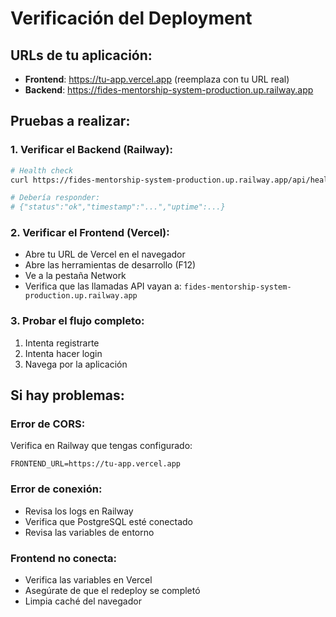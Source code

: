 # Verificación del Deployment

## URLs de tu aplicación:

- **Frontend**: https://tu-app.vercel.app (reemplaza con tu URL real)
- **Backend**: https://fides-mentorship-system-production.up.railway.app

## Pruebas a realizar:

### 1. Verificar el Backend (Railway):
```bash
# Health check
curl https://fides-mentorship-system-production.up.railway.app/api/health

# Debería responder:
# {"status":"ok","timestamp":"...","uptime":...}
```

### 2. Verificar el Frontend (Vercel):
- Abre tu URL de Vercel en el navegador
- Abre las herramientas de desarrollo (F12)
- Ve a la pestaña Network
- Verifica que las llamadas API vayan a: `fides-mentorship-system-production.up.railway.app`

### 3. Probar el flujo completo:
1. Intenta registrarte
2. Intenta hacer login
3. Navega por la aplicación

## Si hay problemas:

### Error de CORS:
Verifica en Railway que tengas configurado:
```
FRONTEND_URL=https://tu-app.vercel.app
```

### Error de conexión:
- Revisa los logs en Railway
- Verifica que PostgreSQL esté conectado
- Revisa las variables de entorno

### Frontend no conecta:
- Verifica las variables en Vercel
- Asegúrate de que el redeploy se completó
- Limpia caché del navegador